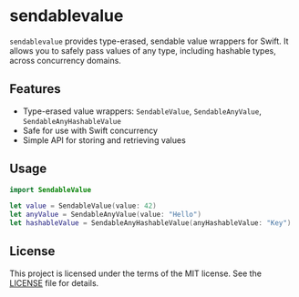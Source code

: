 # sendablevalue

`sendablevalue` provides type-erased, sendable value wrappers for Swift. It allows you to safely pass values of any type, including hashable types, across concurrency domains.

## Features
- Type-erased value wrappers: `SendableValue`, `SendableAnyValue`, `SendableAnyHashableValue`
- Safe for use with Swift concurrency
- Simple API for storing and retrieving values

## Usage

```swift
import SendableValue

let value = SendableValue(value: 42)
let anyValue = SendableAnyValue(value: "Hello")
let hashableValue = SendableAnyHashableValue(anyHashableValue: "Key")
```

## License
This project is licensed under the terms of the MIT license. See the [LICENSE](LICENSE) file for details.
